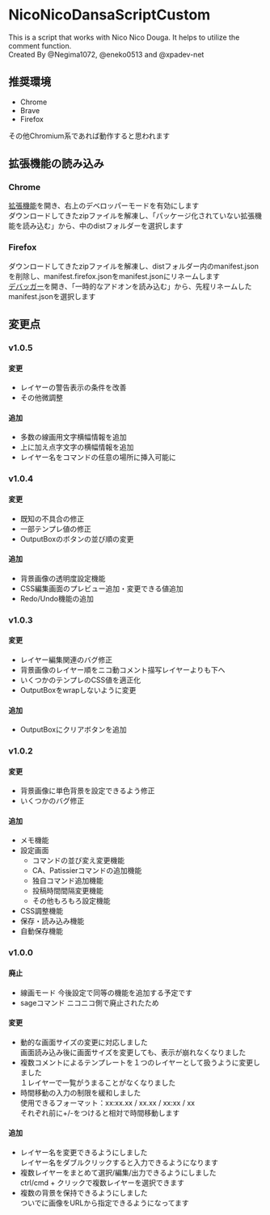 ﻿# NicoNicoDansaScriptCustom
This is a script that works with Nico Nico Douga.  It helps to utilize the comment function.  
Created By @Negima1072, @eneko0513 and @xpadev-net

## 推奨環境
- Chrome
- Brave
- Firefox

その他Chromium系であれば動作すると思われます

## 拡張機能の読み込み
### Chrome
[拡張機能](chrome://extensions/)を開き、右上のデベロッパーモードを有効にします  
ダウンロードしてきたzipファイルを解凍し、「パッケージ化されていない拡張機能を読み込む」から、中のdistフォルダーを選択します  

### Firefox
ダウンロードしてきたzipファイルを解凍し、distフォルダー内のmanifest.jsonを削除し、manifest.firefox.jsonをmanifest.jsonにリネームします  
[デバッガー](about:debugging#/runtime/this-firefox)を開き、「一時的なアドオンを読み込む」から、先程リネームしたmanifest.jsonを選択します  

## 変更点
### v1.0.5
#### 変更
- レイヤーの警告表示の条件を改善
- その他微調整
#### 追加
- 多数の線画用文字横幅情報を追加
- 上に加え点字文字の横幅情報を追加
- レイヤー名をコマンドの任意の場所に挿入可能に

### v1.0.4
#### 変更
- 既知の不具合の修正
- 一部テンプレ値の修正
- OutputBoxのボタンの並び順の変更

#### 追加
- 背景画像の透明度設定機能
- CSS編集画面のプレビュー追加・変更できる値追加
- Redo/Undo機能の追加

### v1.0.3
#### 変更
- レイヤー編集関連のバグ修正
- 背景画像のレイヤー順をニコ動コメント描写レイヤーよりも下へ
- いくつかのテンプレのCSS値を適正化
- OutputBoxをwrapしないように変更

#### 追加
- OutputBoxにクリアボタンを追加

### v1.0.2
#### 変更
- 背景画像に単色背景を設定できるよう修正
- いくつかのバグ修正
#### 追加
- メモ機能
- 設定画面
   - コマンドの並び変え変更機能
   - CA、Patissierコマンドの追加機能
   - 独自コマンド追加機能
   - 投稿時間間隔変更機能
   - その他もろもろ設定機能
- CSS調整機能
- 保存・読み込み機能
- 自動保存機能

### v1.0.0
#### 廃止
- 線画モード
今後設定で同等の機能を追加する予定です
- sageコマンド
ニコニコ側で廃止されたため
#### 変更
- 動的な画面サイズの変更に対応しました  
画面読み込み後に画面サイズを変更しても、表示が崩れなくなりました
- 複数コメントによるテンプレートを１つのレイヤーとして扱うように変更しました  
１レイヤーで一覧がうまることがなくなりました
- 時間移動の入力の制限を緩和しました  
使用できるフォーマット：xx:xx.xx / xx.xx / xx:xx / xx  
それぞれ前に+/-をつけると相対で時間移動します
#### 追加
- レイヤー名を変更できるようにしました  
レイヤー名をダブルクリックすると入力できるようになります
- 複数レイヤーをまとめて選択/編集/出力できるようにしました  
ctrl/cmd + クリックで複数レイヤーを選択できます
- 複数の背景を保持できるようにしました  
ついでに画像をURLから指定できるようになってます
